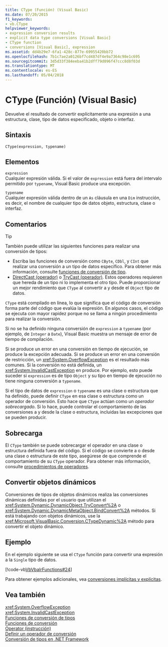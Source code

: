 ```yaml
---
title: CType (Función) (Visual Basic)
ms.date: 07/20/2015
f1_keywords:
- vb.CType
helpviewer_keywords:
- expression conversion results
- explicit data type conversions [Visual Basic]
- CType function
- conversions [Visual Basic], expression
ms.assetid: dd4b29e7-6fa1-428c-877e-69955420bb72
ms.openlocfilehash: 7b1c7ae2a0126bf7cd487df4e9a7364c98e1c695
ms.sourcegitcommit: 3d5d33f384eeba41b2dff79d096f47ccc8d8f03d
ms.translationtype: MT
ms.contentlocale: es-ES
ms.lasthandoff: 05/04/2018
---
```

# <a name="ctype-function-visual-basic"></a>CType (Función) (Visual Basic)
Devuelve el resultado de convertir explícitamente una expresión a una estructura, clase, tipo de datos especificado, objeto o interfaz.  
  
## <a name="syntax"></a>Sintaxis  
  
```  
CType(expression, typename)  
```  
  
## <a name="parts"></a>Elementos  
 `expression`  
 Cualquier expresión válida. Si el valor de `expression` está fuera del intervalo permitido por `typename`, Visual Basic produce una excepción.  
  
 `typename`  
 Cualquier expresión válida dentro de un `As` cláusula en una `Dim` instrucción, es decir, el nombre de cualquier tipo de datos objeto, estructura, clase o interfaz.  
  
## <a name="remarks"></a>Comentarios  
  
> [!TIP]
>  También puede utilizar las siguientes funciones para realizar una conversión de tipos:  
>   
>  -   Escriba las funciones de conversión como `CByte`, `CDbl`, y `CInt` que realizar una conversión a un tipo de datos específico. Para obtener más información, consulte [funciones de conversión de tipo](../../../visual-basic/language-reference/functions/type-conversion-functions.md).  
> -   [DirectCast (operador)](../../../visual-basic/language-reference/operators/directcast-operator.md) o [TryCast (operador)](../../../visual-basic/language-reference/operators/trycast-operator.md). Estos operadores requieren que hereda de un tipo ni lo implementa el otro tipo. Puede proporcionar un mejor rendimiento que `CType` al convertir a y desde el `Object` tipo de datos.  
  
 `CType` está compilado en línea, lo que significa que el código de conversión forma parte del código que evalúa la expresión. En algunos casos, el código se ejecuta con mayor rapidez porque no se llama a ningún procedimiento para realizar la conversión.  
  
 Si no se ha definido ninguna conversión de `expression` a `typename` (por ejemplo, de `Integer` a `Date`), Visual Basic muestra un mensaje de error de tiempo de compilación.  
  
 Si se produce un error en una conversión en tiempo de ejecución, se produce la excepción adecuada. Si se produce un error en una conversión de restricción, un <xref:System.OverflowException> es el resultado más comunes. Si la conversión no está definida, un <xref:System.InvalidCastException> en produce. Por ejemplo, esto puede suceder si `expression` es de tipo `Object` y su tipo en tiempo de ejecución no tiene ninguna conversión a `typename`.  
  
 Si el tipo de datos de `expression` o `typename` es una clase o estructura que ha definido, puede definir `CType` en esa clase o estructura como un operador de conversión. Esto hace que `CType` actúan como un *operador sobrecargado*. Si lo hace, puede controlar el comportamiento de las conversiones a y desde la clase o estructura, incluidas las excepciones que se pueden producir.  
  
## <a name="overloading"></a>Sobrecarga  
 El `CType` también se puede sobrecargar el operador en una clase o estructura definida fuera del código. Si el código se convierte a o desde una clase o estructura de este tipo, asegúrese de que comprende el comportamiento de su `CType` operador. Para obtener más información, consulte [procedimientos de operadores](../../../visual-basic/programming-guide/language-features/procedures/operator-procedures.md).  
  
## <a name="converting-dynamic-objects"></a>Convertir objetos dinámicos  
 Conversiones de tipos de objetos dinámicos realiza las conversiones dinámicas definidas por el usuario que utilizan el <xref:System.Dynamic.DynamicObject.TryConvert%2A> o <xref:System.Dynamic.DynamicMetaObject.BindConvert%2A> métodos. Si está trabajando con objetos dinámicos, use la <xref:Microsoft.VisualBasic.Conversion.CTypeDynamic%2A> método para convertir el objeto dinámico.  
  
## <a name="example"></a>Ejemplo  
 En el ejemplo siguiente se usa el `CType` función para convertir una expresión a la `Single` tipo de datos.  
  
 [!code-vb[VbVbalrFunctions#24](../../../visual-basic/language-reference/functions/codesnippet/VisualBasic/ctype-function_1.vb)]  
  
 Para obtener ejemplos adicionales, vea [conversiones implícitas y explícitas](../../../visual-basic/programming-guide/language-features/data-types/implicit-and-explicit-conversions.md).  
  
## <a name="see-also"></a>Vea también  
 <xref:System.OverflowException>  
 <xref:System.InvalidCastException>  
 [Funciones de conversión de tipos](../../../visual-basic/language-reference/functions/type-conversion-functions.md)  
 [Funciones de conversión](../../../visual-basic/language-reference/functions/conversion-functions.md)  
 [Operator (instrucción)](../../../visual-basic/language-reference/statements/operator-statement.md)  
 [Definir un operador de conversión](../../../visual-basic/programming-guide/language-features/procedures/how-to-define-a-conversion-operator.md)  
 [Conversión de tipos en .NET Framework](../../../standard/base-types/type-conversion.md)
